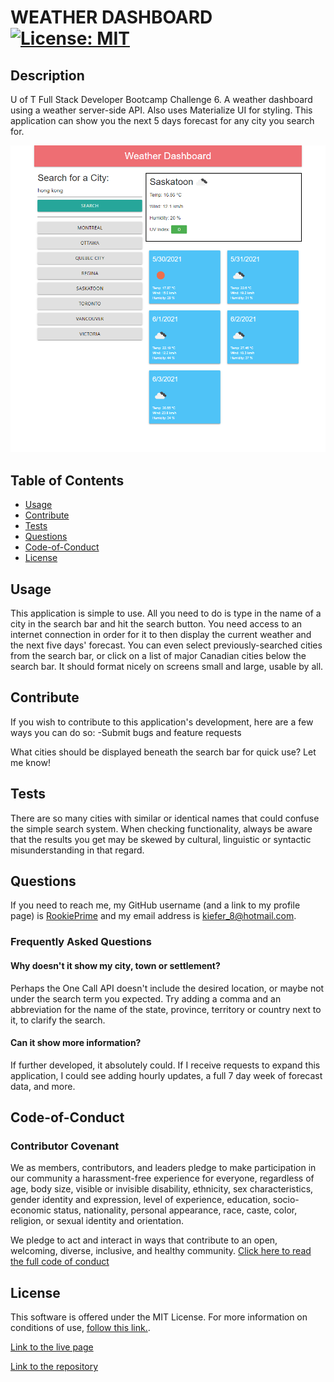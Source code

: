# WEATHER DASHBOARD [![License: MIT](https://img.shields.io/badge/License-MIT-yellow.svg)](https://opensource.org/licenses/MIT)
## Description
U of T Full Stack Developer Bootcamp Challenge 6. A weather dashboard using a weather server-side API. Also uses Materialize UI for styling. This application can show you the next 5 days forecast for any city you search for.

![Preview image of the application](./assets/images/weather-dashboard-preview.png)

## Table of Contents

- [Usage](#Usage)
- [Contribute](#Contribute)
- [Tests](#Tests)
- [Questions](#Questions)
- [Code-of-Conduct](#Code-of-Conduct)
- [License](#License)



## Usage
This application is simple to use. All you need to do is type in the name of a city in the search bar and hit the search button. You need access to an internet connection in order for it to then display the current weather and the next five days' forecast. You can even select previously-searched cities from the search bar, or click on a list of major Canadian cities below the search bar. It should format nicely on screens small and large, usable by all.

## Contribute
If you wish to contribute to this application's development, here are a few ways you can do so:
-Submit bugs and feature requests

What cities should be displayed beneath the search bar for quick use? Let me know!

## Tests
There are so many cities with similar or identical names that could confuse the simple search system. When checking functionality, always be aware that the results you get may be skewed by cultural, linguistic or syntactic misunderstanding in that regard.

## Questions
If you need to reach me, my GitHub username (and a link to my profile page) is [RookiePrime](https://github.com/RookiePrime) and my email address is [kiefer_8@hotmail.com](mailto:kiefer_8@hotmail.com).

### Frequently Asked Questions
#### Why doesn't it show my city, town or settlement?
Perhaps the One Call API doesn't include the desired location, or maybe not under the search term you expected. Try adding a comma and an abbreviation for the name of the state, province, territory or country next to it, to clarify the search.
#### Can it show more information?
If further developed, it absolutely could. If I receive requests to expand this application, I could see adding hourly updates, a full 7 day week of forecast data, and more.

## Code-of-Conduct
### Contributor Covenant
We as members, contributors, and leaders pledge to make participation in our
community a harassment-free experience for everyone, regardless of age, body
size, visible or invisible disability, ethnicity, sex characteristics, gender
identity and expression, level of experience, education, socio-economic status,
nationality, personal appearance, race, caste, color, religion, or sexual identity
and orientation.

We pledge to act and interact in ways that contribute to an open, welcoming,
diverse, inclusive, and healthy community.
[Click here to read the full code of conduct](https://www.contributor-covenant.org/version/2/0/code_of_conduct/)

## License
This software is offered under the MIT License. For more information on conditions of use, [follow this link.](https://opensource.org/licenses/MIT).

[Link to the live page](https://rookieprime.github.io/weather-dashboard/)

[Link to the repository](https://github.com/RookiePrime/weather-dashboard)